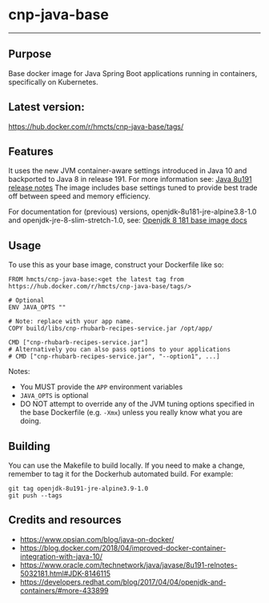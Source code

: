 # cnp-java-base
----
## Purpose
Base docker image for Java Spring Boot applications running in containers, specifically on Kubernetes.

## Latest version:
https://hub.docker.com/r/hmcts/cnp-java-base/tags/

## Features

It uses the new JVM container-aware settings introduced in Java 10 and backported to Java 8 in release 191. For more information see:
[Java 8u191 release notes](https://www.oracle.com/technetwork/java/javase/8u191-relnotes-5032181.html#JDK-8146115)
The image includes base settings tuned to provide best trade off between speed and memory efficiency. 

For documentation for (previous) versions, openjdk-8u181-jre-alpine3.8-1.0  and openjdk-jre-8-slim-stretch-1.0, see:
[Openjdk 8 181 base image docs](https://github.com/hmcts/cnp-java-base/tree/openjdk-8u181-jre-alpine3.8-1.0) 

## Usage
To use this as your base image, construct your Dockerfile like so:
```
FROM hmcts/cnp-java-base:<get the latest tag from https://hub.docker.com/r/hmcts/cnp-java-base/tags/>

# Optional
ENV JAVA_OPTS ""

# Note: replace with your app name.
COPY build/libs/cnp-rhubarb-recipes-service.jar /opt/app/

CMD ["cnp-rhubarb-recipes-service.jar"]
# Alternatively you can also pass options to your applications
# CMD ["cnp-rhubarb-recipes-service.jar", "--option1", ...]

```

Notes:
* You MUST provide the `APP` environment variables
* `JAVA_OPTS` is optional
* DO NOT attempt to override any of the JVM tuning options specified in the base Dockerfile (e.g. `-Xmx`) unless you really
know what you are doing.

## Building
You can use the Makefile to build locally.  If you need to make a change, remember to tag it for the Dockerhub automated build.  For example:
```
git tag openjdk-8u191-jre-alpine3.9-1.0
git push --tags
```

## Credits and resources
* https://www.opsian.com/blog/java-on-docker/
* https://blog.docker.com/2018/04/improved-docker-container-integration-with-java-10/
* https://www.oracle.com/technetwork/java/javase/8u191-relnotes-5032181.html#JDK-8146115
* https://developers.redhat.com/blog/2017/04/04/openjdk-and-containers/#more-433899

